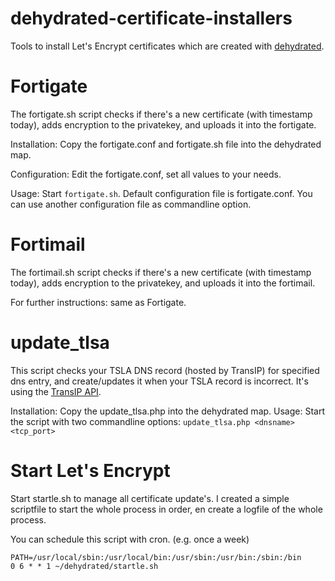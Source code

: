 # dehydrated-certificate-installers
Tools to install Let's Encrypt certificates which are created with [dehydrated](https://github.com/lukas2511/dehydrated).

# Fortigate
The fortigate.sh script checks if there's a new certificate (with timestamp today), adds encryption to the privatekey, and uploads it into the fortigate.

Installation: 
Copy the fortigate.conf and fortigate.sh file into the dehydrated map.

Configuration: 
Edit the fortigate.conf, set all values to your needs.

Usage:
Start `fortigate.sh`.  Default configuration file is fortigate.conf.  You can use another configuration file as commandline option.

# Fortimail
The fortimail.sh script checks if there's a new certificate (with timestamp today), adds encryption to the privatekey, and uploads it into the fortimail.

For further instructions: same as Fortigate.

# update_tlsa
This script checks your TSLA DNS record (hosted by TransIP) for specified dns entry, and create/updates it when your TSLA record is incorrect.  It's using the [TransIP API](https://www.transip.nl/transip/api/).

Installation:
Copy the update_tlsa.php into the dehydrated map.
Usage:
Start the script with two commandline options:
`update_tlsa.php <dnsname> <tcp_port>`

# Start Let's Encrypt
Start startle.sh to manage all certificate update's.  I created a simple scriptfile to start the whole process in order, en create a logfile of the whole process.

You can schedule this script with cron. (e.g. once a week)
```
PATH=/usr/local/sbin:/usr/local/bin:/usr/sbin:/usr/bin:/sbin:/bin
0 6 * * 1 ~/dehydrated/startle.sh
```
